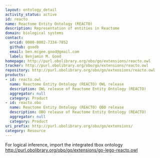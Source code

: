 ```yaml
---
layout: ontology_detail
activity_status: active
id: reacto
name: Reactome Entity Ontology (REACTO)
description: Representation of entities in Reactome
domain: biological systems
contact:
  orcid: 0000-0002-7334-7852
  github: goodb
  email: ben.mcgee.good@gmail.com
  label: Benjamin M. Good
homepage: http://purl.obolibrary.org/obo/go/extensions/reacto.owl
tracker: http://purl.obolibrary.org/obo/go/extensions/reacto.owl
repository: http://purl.obolibrary.org/obo/go/extensions/reacto.owl
products:
- id: reacto.owl
  name: Reactome Entity Ontology (REACTO) OWL release
  description: OWL release of Reactome Entity Ontology (REACTO)
  aggregator: null
  category: Product
- id: reacto.obo
  name: Reactome Entity Ontology (REACTO) OBO release
  description: OBO release of Reactome Entity Ontology (REACTO)
  aggregator: null
  category: Product
uri_prefix: http://purl.obolibrary.org/obo/go/extensions/
category: Resource
---
```


For logical inference, import the integrated tbox ontology http://purl.obolibrary.org/obo/go/extensions/go-lego-reacto.owl
